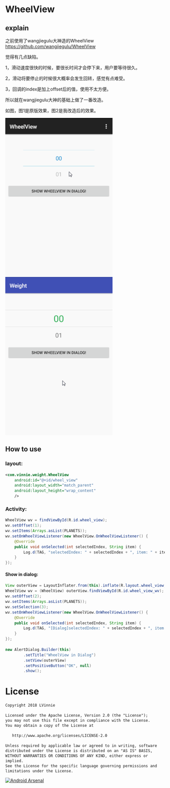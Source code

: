 WheelView
=========

## explain
之前使用了wangjiegulu大神造的WheelView
https://github.com/wangjiegulu/WheelView

觉得有几点缺陷。

1，滑动速度很快的时候，要很长时间才会停下来，用户要等待很久。

2，滑动将要停止的时候很大概率会发生回转，感觉有点难受。

3，回调的index是加上offset后的值，使用不太方便。

所以就在wangjiegulu大神的基础上做了一番改造。

如图，图1是原版效果，图2是我改造后的效果。

<img src='image/2.gif' height='500px'/>
<img src='image/1.gif' height='500px'/>

## How to use

### layout:
```xml
<com.vinnie.weight.WheelView
    android:id="@+id/wheel_view"
    android:layout_width="match_parent"
    android:layout_height="wrap_content"
    />
```

### Activity:
```java
WheelView wv = findViewById(R.id.wheel_view);
wv.setOffset(1);
wv.setItems(Arrays.asList(PLANETS));
wv.setOnWheelViewListener(new WheelView.OnWheelViewListener() {
    @Override
    public void onSelected(int selectedIndex, String item) {
        Log.d(TAG, "selectedIndex: " + selectedIndex + ", item: " + item);
    }
});
```

#### Show in dialog:
```java
View outerView = LayoutInflater.from(this).inflate(R.layout.wheel_view, null);
WheelView wv = (WheelView) outerView.findViewById(R.id.wheel_view_wv);
wv.setOffset(2);
wv.setItems(Arrays.asList(PLANETS));
wv.setSelection(3);
wv.setOnWheelViewListener(new WheelView.OnWheelViewListener() {
    @Override
    public void onSelected(int selectedIndex, String item) {
        Log.d(TAG, "[Dialog]selectedIndex: " + selectedIndex + ", item: " + item);
    }
});

new AlertDialog.Builder(this)
        .setTitle("WheelView in Dialog")
        .setView(outerView)
        .setPositiveButton("OK", null)
        .show();
```
    
License
=======

    Copyright 2018 LVinnie

    Licensed under the Apache License, Version 2.0 (the "License");
    you may not use this file except in compliance with the License.
    You may obtain a copy of the License at

       http://www.apache.org/licenses/LICENSE-2.0

    Unless required by applicable law or agreed to in writing, software
    distributed under the License is distributed on an "AS IS" BASIS,
    WITHOUT WARRANTIES OR CONDITIONS OF ANY KIND, either express or implied.
    See the License for the specific language governing permissions and
    limitations under the License.


[![Android Arsenal](https://img.shields.io/badge/Android%20Arsenal-WheelView-brightgreen.svg?style=flat)](https://android-arsenal.com/details/1/1433)
